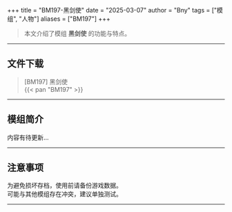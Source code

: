 +++
title = "BM197-黑剑使"
date = "2025-03-07"
author = "Bny"
tags = ["模组", "人物"]
aliases = ["BM197"]
+++

> 本文介绍了模组 **黑剑使** 的功能与特点。

---

## 文件下载

> [BM197] 黑剑使  
{{< pan "BM197" >}}  

---

## 模组简介

>  
内容有待更新...  

---

## 注意事项

>  
为避免损坏存档，使用前请备份游戏数据。  
可能与其他模组存在冲突，建议单独测试。  

---

